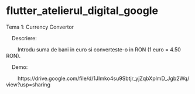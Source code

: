 # flutter_atelierul_digital_google

Tema 1: Currency Convertor<br> 
<p>&nbsp&nbsp&nbsp&nbspDescriere:</p>
<p>&nbsp&nbsp&nbsp&nbsp&nbsp&nbsp&nbsp&nbspIntrodu suma de bani in euro si converteste-o in RON (1 euro = 4.50 RON).</p>
<p>&nbsp&nbsp&nbsp&nbspDemo:</p>
<p>&nbsp&nbsp&nbsp&nbsp&nbsp&nbsp&nbsp&nbsphttps://drive.google.com/file/d/1JImko4su9Sbtjr_yjZqbXplmD_Jgb2Wq/view?usp=sharing</p>
